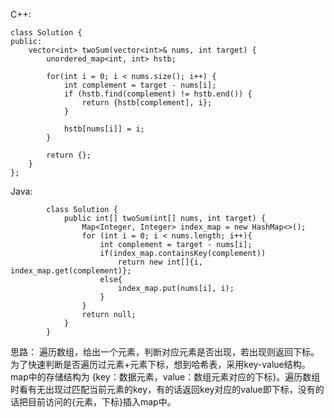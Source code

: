 C++:
```
class Solution {
public:
    vector<int> twoSum(vector<int>& nums, int target) {
        unordered_map<int, int> hstb; 
        
        for(int i = 0; i < nums.size(); i++) {
            int complement = target - nums[i]; 
            if (hstb.find(complement) != hstb.end()) {
                return {hstb[complement], i};
            }
            
            hstb[nums[i]] = i;
        }
        
        return {};  
    }
};
```

Java:
```
        class Solution {
            public int[] twoSum(int[] nums, int target) {
                Map<Integer, Integer> index_map = new HashMap<>();
                for (int i = 0; i < nums.length; i++){
                    int complement = target - nums[i];
                    if(index_map.containsKey(complement))
                        return new int[]{i, index_map.get(complement)};
                    else{
                        index_map.put(nums[i], i);
                    }
                }
                return null;
            }
        }
```

思路：
遍历数组，给出一个元素，判断对应元素是否出现，若出现则返回下标。
为了快速判断是否遍历过元素+元素下标，想到哈希表，采用key-value结构。
map中的存储结构为 {key：数据元素，value：数组元素对应的下标}。遍历数组时看有无出现过匹配当前元素的key，有的话返回key对应的value即下标，没有的话把目前访问的{元素，下标}插入map中。
